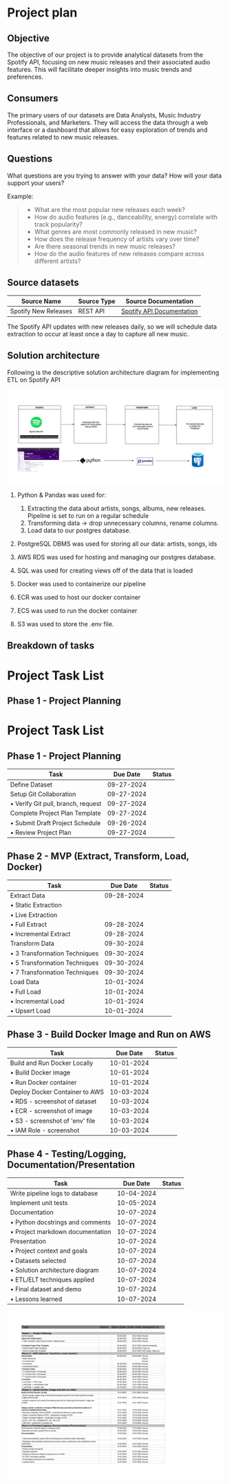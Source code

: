 # Project plan

## Objective

The objective of our project is to provide analytical datasets from the Spotify API, focusing on new music releases and their associated audio features. This will facilitate deeper insights into music trends and preferences.


## Consumers

The primary users of our datasets are Data Analysts, Music Industry Professionals, and Marketers. They will access the data through a web interface or a dashboard that allows for easy exploration of trends and features related to new music releases.


## Questions

What questions are you trying to answer with your data? How will your data support your users?

Example:

> - What are the most popular new releases each week?
> - How do audio features (e.g., danceability, energy) correlate with track popularity?
> - What genres are most commonly released in new music?
> - How does the release frequency of artists vary over time?
> - Are there seasonal trends in new music releases?
> - How do the audio features of new releases compare across different artists?

## Source datasets

| Source Name           | Source Type | Source Documentation                       |
|----------------------|-------------|-------------------------------------------|
| Spotify New Releases  | REST API   | [Spotify API Documentation](https://developer.spotify.com/documentation/web-api/) |

The Spotify API updates with new releases daily, so we will schedule data extraction to occur at least once a day to capture all new music.

## Solution architecture

Following is the descriptive solution architecture diagram for implementing ETL on Spotify API

![images/Solution_Architecture.png](images/Solution_Architecture.png)

1. Python & Pandas was used for:
    1. Extracting the data about artists, songs, albums, new releases. Pipeline is set to run on a regular schedule
    2. Transforming data -> drop unnecessary columns, rename columns.
    3. Load data to our postgres database.

2. PostgreSQL DBMS was used for storing all our data: artists, songs, ids

3. AWS RDS was used for hosting and managing our postgres database.

4. SQL was used for creating views off of the data that is loaded

5. Docker was used to containerize our pipeline

6. ECR was used to host our docker container

7. ECS was used to run the docker container

8. S3 was used to store the .env file.

## Breakdown of tasks

# Project Task List

## Phase 1 - Project Planning
# Project Task List

## Phase 1 - Project Planning

| Task                                  | Due Date   | Status   |
|---------------------------------------|------------|----------|
| Define Dataset                        | 09-27-2024 |          |
| Setup Git Collaboration               | 09-27-2024 |          |
| • Verify Git pull, branch, request    | 09-27-2024 |          |
| Complete Project Plan Template        | 09-27-2024 |          |
| • Submit Draft Project Schedule       | 09-26-2024 |          |
| • Review Project Plan                 | 09-27-2024 |          |

## Phase 2 - MVP (Extract, Transform, Load, Docker)

| Task                                  | Due Date   | Status   |
|---------------------------------------|------------|----------|
| Extract Data                          | 09-28-2024 |          |
| • Static Extraction                   |            |          |
| • Live Extraction                     |            |          |
| • Full Extract                        | 09-28-2024 |          |
| • Incremental Extract                 | 09-28-2024 |          |
| Transform Data                        | 09-30-2024 |          |
| • 3 Transformation Techniques         | 09-30-2024 |          |
| • 5 Transformation Techniques         | 09-30-2024 |          |
| • 7 Transformation Techniques         | 09-30-2024 |          |
| Load Data                             | 10-01-2024 |          |
| • Full Load                           | 10-01-2024 |          |
| • Incremental Load                    | 10-01-2024 |          |
| • Upsert Load                         | 10-01-2024 |          |

## Phase 3 - Build Docker Image and Run on AWS

| Task                                  | Due Date   | Status   |
|---------------------------------------|------------|----------|
| Build and Run Docker Locally          | 10-01-2024 |          |
| • Build Docker image                  | 10-01-2024 |          |
| • Run Docker container                | 10-01-2024 |          |
| Deploy Docker Container to AWS        | 10-03-2024 |          |
| • RDS - screenshot of dataset         | 10-03-2024 |          |
| • ECR - screenshot of image           | 10-03-2024 |          |
| • S3 - screenshot of 'env' file       | 10-03-2024 |          |
| • IAM Role - screenshot               | 10-03-2024 |          |

## Phase 4 - Testing/Logging, Documentation/Presentation

| Task                                  | Due Date   | Status   |
|---------------------------------------|------------|----------|
| Write pipeline logs to database       | 10-04-2024 |          |
| Implement unit tests                  | 10-05-2024 |          |
| Documentation                         | 10-07-2024 |          |
| • Python docstrings and comments      | 10-07-2024 |          |
| • Project markdown documentation      | 10-07-2024 |          |
| Presentation                          | 10-07-2024 |          |
| • Project context and goals           | 10-07-2024 |          |
| • Datasets selected                   | 10-07-2024 |          |
| • Solution architecture diagram       | 10-07-2024 |          |
| • ETL/ELT techniques applied          | 10-07-2024 |          |
| • Final dataset and demo              | 10-07-2024 |          |
| • Lessons learned                     | 10-07-2024 |          |

![project1_schedule](images/project1_schedule.png)
